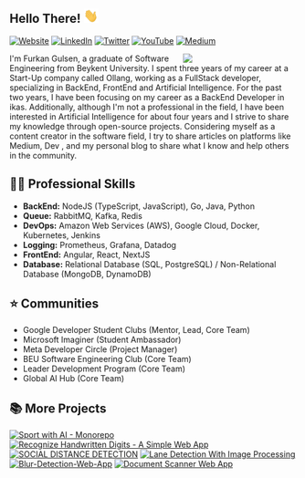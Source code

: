 <h2> Hello There! <img src="https://raw.githubusercontent.com/ABSphreak/ABSphreak/master/gifs/Hi.gif" height="25px"></h2>

[
![Website](https://img.shields.io/badge/Website-CC5500?style=for-the-badge&logo=&logoColor=white)](http://furkangulsen.com/) [ ![LinkedIn](https://img.shields.io/badge/LinkedIn-4682B4?style=for-the-badge&logo=linkedin&logoColor=white)](https://www.linkedin.com/in/muhammed-furkan-gulsen) [![Twitter](https://img.shields.io/badge/Twitter-1E90FF?style=for-the-badge&logo=twitter&logoColor=white)](https://twitter.com/furkangulsenn) [![YouTube](https://img.shields.io/badge/YouTube-B22222?style=for-the-badge&logo=youtube&logoColor=white)](https://www.youtube.com/c/FurkanGulsen) [![Medium](https://img.shields.io/badge/Medium-555555?style=for-the-badge&logo=medium&logoColor=white)](https://medium.com/@furkangulsen)

<img align="right" src="https://camo.githubusercontent.com/97d0c0c4209208d8ec9573c7e213e05872a9f59b703868647b559b77af601cc6/68747470733a2f2f692e70696e696d672e636f6d2f6f726967696e616c732f65382f66342f35332f65386634353334363961336563393765636433353464663436356437333931332e676966" width='200'/> 

I'm Furkan Gulsen, a graduate of Software Engineering from Beykent University. I spent three years of my career at a Start-Up company called Ollang, working as a FullStack developer, specializing in BackEnd, FrontEnd and Artificial Intelligence. For the past two years, I have been focusing on my career as a BackEnd Developer in ikas. Additionally, although I'm not a professional in the field, I have been interested in Artificial Intelligence for about four years and I strive to share my knowledge through open-source projects. Considering myself as a content creator in the software field, I try to share articles on platforms like Medium, Dev , and my personal blog to share what I know and help others in the community.

## 👨‍💻 Professional Skills

-  **BackEnd:**  NodeJS (TypeScript, JavaScript), Go, Java, Python 
-  **Queue:**  RabbitMQ, Kafka, Redis
-  **DevOps:**  Amazon Web Services (AWS), Google Cloud, Docker, Kubernetes, Jenkins
-  **Logging:**  Prometheus, Grafana, Datadog
-  **FrontEnd:**  Angular, React, NextJS
-  **Database:** Relational Database (SQL, PostgreSQL) / Non-Relational Database (MongoDB, DynamoDB)

## ⭐️ Communities 

- Google Developer Student Clubs (Mentor, Lead, Core Team)
- Microsoft Imaginer (Student Ambassador)
- Meta Developer Circle (Project Manager)
- BEU Software Engineering Club (Core Team)
- Leader Development Program (Core Team)
- Global AI Hub (Core Team)


## 📚 More Projects

[![Sport with AI - Monorepo](https://github-readme-stats.vercel.app/api/pin/?username=Furkan-Gulsen&repo=sport-with-ai-monorepo&theme=dark)](https://github.com/Furkan-Gulsen/sport-with-ai-monorepo)
[![Recognize Handwritten Digits - A Simple Web App](https://github-readme-stats.vercel.app/api/pin/?username=Furkan-Gulsen&repo=Recognize-Handwritten-Digits&theme=dark)](https://github.com/Furkan-Gulsen/Recognize-Handwritten-Digits)
[![SOCIAL DISTANCE DETECTION](https://github-readme-stats.vercel.app/api/pin/?username=Furkan-Gulsen&repo=social-distance-detection&theme=dark)](https://github.com/Furkan-Gulsen/social-distance-detection)
[![Lane Detection With Image Processing](https://github-readme-stats.vercel.app/api/pin/?username=Furkan-Gulsen&repo=Lane-Detection-With-Image-Processing&theme=dark)](https://github.com/Furkan-Gulsen/Lane-Detection-With-Image-Processing)
[![Blur-Detection-Web-App](https://github-readme-stats.vercel.app/api/pin/?username=Furkan-Gulsen&repo=Blur-Detection-Web-App&theme=dark)](https://github.com/Furkan-Gulsen/Blur-Detection-Web-App)
[![Document Scanner Web App](https://github-readme-stats.vercel.app/api/pin/?username=Furkan-Gulsen&repo=Document-Scanner-Web-App&theme=dark)](https://github.com/Furkan-Gulsen/Document-Scanner-Web-App)
